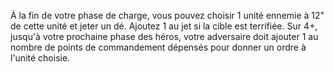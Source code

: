 À la fin de votre phase de charge, vous
pouvez choisir 1 unité ennemie à 12" de
cette unité et jeter un dé. Ajoutez 1 au
jet si la cible est terrifiée. Sur 4+, jusqu'à
votre prochaine phase des héros, votre
adversaire doit ajouter 1 au nombre de
points de commandement dépensés
pour donner un ordre à l'unité choisie.
